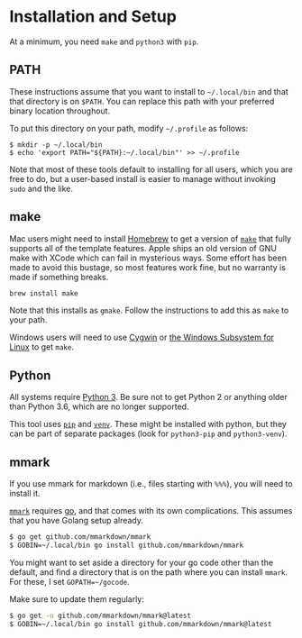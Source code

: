 # Installation and Setup

At a minimum, you need `make` and `python3` with `pip`.


## PATH

These instructions assume that you want to install to `~/.local/bin` and that
that directory is on `$PATH`.  You can replace this path with your preferred
binary location throughout.

To put this directory on your path, modify `~/.profile` as follows:

```
$ mkdir -p ~/.local/bin
$ echo 'export PATH="${PATH}:~/.local/bin"' >> ~/.profile
```

Note that most of these tools default to installing for all users, which you are
free to do, but a user-based install is easier to manage without invoking
`sudo` and the like.


## make

Mac users might need to install [Homebrew](https://brew.sh) to get a version of
[`make`](https://www.gnu.org/software/make/) that fully supports all of the template
features.  Apple ships an old version of GNU make with XCode which can fail in
mysterious ways.  Some effort has been made to avoid this bustage, so most
features work fine, but no warranty is made if something breaks.

```sh
brew install make
```

Note that this installs as `gmake`.  Follow the instructions to add this as
`make` to your path.

Windows users will need to use [Cygwin](http://cygwin.org/) or [the Windows
Subsystem for Linux](https://docs.microsoft.com/en-us/windows/wsl/install-win10)
to get `make`.


## Python

All systems require [Python 3](https://www.python.org/). Be sure not to get
Python 2 or anything older than Python 3.6, which are no longer supported.

This tool uses [`pip`](https://pip.pypa.io/en/stable/installing/) and
[`venv`](https://pypi.org/project/virtualenv/).  These might be installed with
python, but they can be part of separate packages (look for `python3-pip` and
`python3-venv`).


## mmark

If you use mmark for markdown (i.e., files starting with `%%%`), you will need
to install it.

[`mmark`](https://github.com/mmarkdown/mmark) requires
[go](https://golang.org/), and that comes with its own complications.  This
assumes that you have Golang setup already.

```sh
$ go get github.com/mmarkdown/mmark
$ GOBIN=~/.local/bin go install github.com/mmarkdown/mmark
```

You might want to set aside a directory for your go code other than the default,
and find a directory that is on the path where you can install `mmark`.  For
these, I set `GOPATH=~/gocode`.

Make sure to update them regularly:

```sh
$ go get -u github.com/mmarkdown/mmark@latest
$ GOBIN=~/.local/bin go install github.com/mmarkdown/mmark@latest
```
